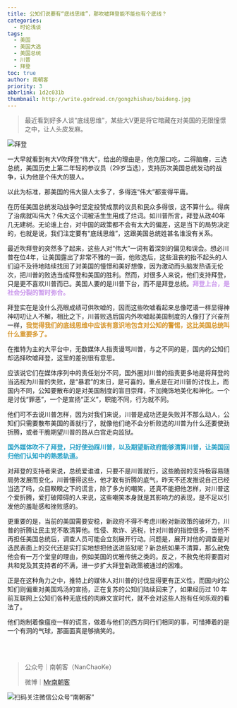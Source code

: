 ```yaml
---
title: 公知们说要有“底线思维”，那吹嘘拜登能不能也有个底线？
categories:
  - 时论浅谈
tags:
  - 美国
  - 美国大选
  - 美国总统
  - 川普
  - 拜登
toc: true
author: 南朝客
priority: 3
abbrlink: 1d2c031b
thumbnail: http://write.godread.cn/gongzhishuo/baideng.jpg
---
```


> 最近看到好多人谈“底线思维”，某些大V更是将它暗藏在对美国的无限憧憬之中，让人头皮发麻。

<!-- more -->

![拜登](http://write.godread.cn/gongzhishuo/baideng.jpg)

一大早就看到有大V吹拜登“伟大”，给出的理由是，他克服口吃，二得脑瘤，三选总统，美国历史上第二年轻的参议员（29岁当选），支持历次美国总统发动的战争，认为他是个伟大的狠人。



以此为标准，那美国的伟大狠人太多了，多得连“伟大”都变得平庸。



在历任美国总统发动战争时坚定投赞成票的议员和民众多得很，这不算什么。得病了治病就叫伟大？伟大这个词被活生生用成了烂词。如川普所言，拜登从政40年几无建树。无论谁上台，对中国的政策都不会有太大的偏差，这是当下的局势决定的，也就是说，我们注定要有“底线思维”，这跟美国总统姓甚名谁没有关系。



最近吹拜登的突然多了起来，这些人对“伟大”一词有着深刻的偏见和误会。想必川普在位4年，让美国露出了非常不雅的一面，他败选后，这些沮丧的抬不起头的人们迫不及待地陆续找回了对美国的憧憬和美好想像，因为激动而头脑发热语无伦次，把川普的败选当成拜登和美国的胜利。然而，对很多人来说，他们支持拜登，只是更不喜欢川普而已。美国人要的是川普下台，而不是拜登总统。<span style="color: #c893eb; font-weight: bold;">拜登上台，是社会分裂的暂时弥合。</span>




拜登实在是没什么亮眼成绩可供吹嘘的，因而这些吹嘘看起来总像呓语一样显得神神叨叨让人不解，相比之下，川普败选后国内外吹嘘起美国制度的人像打了兴奋剂一样，<span style="color: #d49225; font-weight: bold;">我觉得我们的底线思维中应该有意识地包含对公知的警惕，这比美国总统叫什么重要多了。</span>



在推特为主的大平台中，无数媒体人指责谩骂川普，与之不同的是，国内的公知们却选择吹嘘拜登，这里的差别很有意思。



应该说它们在媒体序列中的责任划分不同，国外圈对川普的指责更多地是将拜登的当选视为川普的失败，是“暴君”的末日，是可喜的，重点是在对川普的讨伐上，而国内不同，公知要散布的是对美国制度的盲目崇拜，不加掩饰地美化和神化。一个是讨伐“罪恶”，一个是宣扬“正义”，职能不同，行为就不同。



他们可不去说川普怎样，因为对我们来说，川普是成功还是失败并不那么动人，公知们只需要散布美国的善就行了，就像他们绝不会分析败选的川普为什么还要使劲折腾，或者干脆期望川普的路从白宫走向监狱。



<p style="color: #1f9dc4; font-weight: bold;">国外媒体吹不了拜登，只好使劲踩川普，以及期望新政府能够清算川普，让美国回归他们认知中的熟悉轨道。</p>



对拜登的支持者来说，总统爱谁谁，只要不是川普就行，这些脆弱的支持极容易随局势发展而变化，川普懂得这些，他才敢有折腾的底气，昨天不还发推说自己已经当选了吗，众目睽睽之下的谎言，除了多方的嘲笑，还真不能把他怎样，对川普这个爱折腾，爱打破障碍的人来说，这些嘲笑本身就是其影响力的表现，是不足以引发他的羞耻感和挫败感的。




更重要的是，当前的美国需要安稳，新政府不得不考虑川粉对新政策的破坏力，川普的折腾让民主党不敢清算他。性侵、欺诈、逃税，针对川普的指控很多，当他不再担任美国总统后，调查人员可能会立刻展开行动。问题是，展开对他的调查是对选民表面上的交代还是实打实地想把他送进监狱呢？新总统如果不清算，那么赦免他会有一万个堂皇的理由，例如美国的优雅传统之类的。反之，不赦免他将要面对共和党及其支持者的不满，进一步扩大拜登新政策被通过的困难。



正是在这种角力之中，推特上的媒体人对川普的讨伐显得更有正义性，而国内的公知们则偏重对美国鸡汤的宣扬，正在复苏的公知们陆续回来了，如果经历过 10 年前互联网上公知们各种无底线的肉麻文宣时代，就不会对这些人抱有任何乐观的看法了。



他们炮制着像瘟疫一样的谎言，做着与他们的西方同行们相同的事，可惜捧着的是一个有洞的气球，那画面真是够搞笑的。

<br>

<br>

> 公众号｜南朝客（NanChaoKe）
>
> 微博｜<a href="https://weibo.com/u/2821715870">Mr南朝客</a>
>



![扫码关注微信公众号“南朝客”](http://write.godread.cn/permanent/wxwbwz.png)